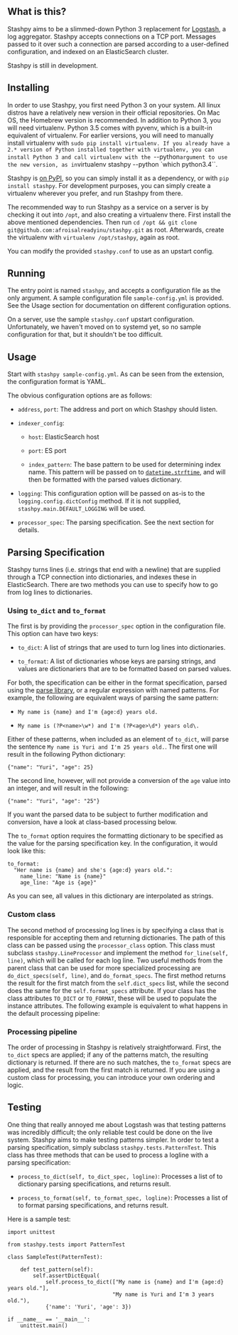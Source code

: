 ## What is this?

Stashpy aims to be a slimmed-down Python 3 replacement for
[Logstash](https://www.elastic.co/products/logstash), a log
aggregator. Stashpy accepts connections on a TCP port. Messages passed
to it over such a connection are parsed according to a user-defined
configuration, and indexed on an ElasticSearch cluster.

Stashpy is still in development.

## Installing

In order to use Stashpy, you first need Python 3 on your system. All
linux distros have a relatively new version in their official
repositories. On Mac OS, the Homebrew version is recommended. In
addition to Python 3, you will need virtualenv. Python 3.5 comes with
pyvenv, which is a built-in equivalent of virtualenv. For earlier
versions, you will need to manually install virtualenv with `sudo pip
install virtualenv. If you already have a 2.* version of Python
installed together with virtualenv, you can install Python 3 and call
virtualenv with the `--python` argument to use the new version, as in
`virtualenv stashpy --python \`which python3.4\``.

Stashpy is [on PyPI](https://pypi.python.org/pypi/stashpy), so you can
simply install it as a dependency, or with `pip install stashpy`. For
development purposes, you can simply create a virtualenv wherever you
prefer, and run Stashpy from there.

The recommended way to run Stashpy as a service on a server is by
checking it out into `/opt`, and also creating a virtualenv
there. First install the above mentioned dependencies. Then run `cd
/opt && git clone git@github.com:afroisalreadyinu/stashpy.git` as
root. Afterwards, create the virtualenv with `virtualenv
/opt/stashpy`, again as root.

You can modify the provided `stashpy.conf` to use as an upstart
config.

## Running

The entry point is named `stashpy`, and accepts a configuration file
as the only argument. A sample configuration file `sample-config.yml`
is provided. See the Usage section for documentation on different
configuration options.

On a server, use the sample `stashpy.conf` upstart configuration.
Unfortunately, we haven't moved on to systemd yet, so no sample
configuration for that, but it shouldn't be too difficult.

## Usage

Start with `stashpy sample-config.yml`. As can be seen from the
extension, the configuration format is YAML.

The obvious configuration options are as follows:

* `address`, `port`: The address and port on which Stashpy should listen.

* `indexer_config`:

  - `host`: ElasticSearch host

  - `port`: ES port

  - `index_pattern`: The base pattern to be used for determining index
    name. This pattern will be passed on to
    [`datetime.strftime`](https://docs.python.org/3/library/datetime.html#datetime.date.strftime),
    and will then be formatted with the parsed values dictionary.

* `logging`: This configuration option will be passed on as-is to the
  `logging.config.dictConfig` method. If it is not supplied,
  `stashpy.main.DEFAULT_LOGGING` will be used.

* `processor_spec`: The parsing specification. See the next section
  for details.

## Parsing Specification

Stashpy turns lines (i.e. strings that end with a newline) that are
supplied through a TCP connection into dictionaries, and indexes these
in ElasticSearch. There are two methods you can use to specify how to
go from log lines to dictionaries.

### Using `to_dict` and `to_format`

The first is by providing the `processor_spec` option in the
configuration file. This option can have two keys:

* `to_dict`: A list of strings that are used to turn log lines into
  dictionaries.

* `to_format`: A list of dictionaries whose keys are parsing strings,
  and values are dictionariers that are to be formatted based on
  parsed values.

For both, the specification can be either in the format specification,
parsed using the [parse library](https://pypi.python.org/pypi/parse),
or a regular expression with named patterns. For example, the
following are equivalent ways of parsing the same pattern:

* `My name is {name} and I'm {age:d} years old.`

* `My name is (?P<name>\w*) and I'm (?P<age>\d*) years old\.`

Either of these patterns, when included as an element of `to_dict`,
will parse the sentence `My name is Yuri and I'm 25 years old.`. The
first one will result in the following Python dictionary:

    {"name": "Yuri", "age": 25}

The second line, however, will not provide a conversion of the `age`
value into an integer, and will result in the following:

    {"name": "Yuri", "age": "25"}

If you want the parsed data to be subject to further modification and
conversion, have a look at class-based processing below.

The `to_format` option requires the formatting dictionary to be
specified as the value for the parsing specification key. In the
configuration, it would look like this:

    to_format:
      "Her name is {name} and she's {age:d} years old.":
        name_line: "Name is {name}"
        age_line: "Age is {age}"

As you can see, all values in this dictionary are interpolated as
strings.

### Custom class

The second method of processing log lines is by specifying a class
that is responsible for accepting them and returning dictionaries. The
path of this class can be passed using the `processor_class`
option. This class must subclass `stashpy.LineProcessor` and implement
the method `for_line(self, line)`, which will be called for each log
line. Two useful methods from the parent class that can be used for
more specialized processing are `do_dict_specs(self, line)`, and
`do_format_specs`. The first method returns the result for the first
match from the `self.dict_specs` list, while the second does the same
for the `self.format_specs` attribute. If your class has the class
attributes `TO_DICT` or `TO_FORMAT`, these will be used to populate
the instance attributes. The following example is equivalent to what
happens in the default processing pipeline:


### Processing pipeline

The order of processing in Stashpy is relatively
straightforward. First, the `to_dict` specs are applied; if any of the
patterns match, the resulting dictionary is returned. If there are no
such matches, the `to_format` specs are applied, and the result from
the first match is returned. If you are using a custom class for
processing, you can introduce your own ordering and logic.

## Testing

One thing that really annoyed me about Logstash was that testing
patterns was incredibly difficult; the only reliable test could be
done on the live system. Stashpy aims to make testing patterns
simpler. In order to test a parsing specification, simply subclass
`stashpy.tests.PatternTest`. This class has three methods that can be
used to process a logline with a parsing specification:

* `process_to_dict(self, to_dict_spec, logline)`: Processes a list of
  to dictionary parsing specifications, and returns result.

* `process_to_format(self, to_format_spec, logline)`: Processes a list
  of to format parsing specifications, and returns result.

Here is a sample test:

    import unittest

    from stashpy.tests import PatternTest

    class SampleTest(PatternTest):

        def test_pattern(self):
            self.assertDictEqual(
                self.process_to_dict(["My name is {name} and I'm {age:d} years old."],
                                     "My name is Yuri and I'm 3 years old."),
                {'name': 'Yuri', 'age': 3})

    if __name__ == '__main__':
        unittest.main()
